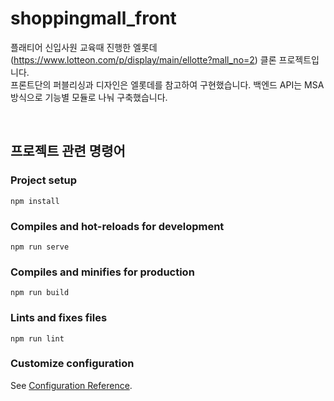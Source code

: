 # shoppingmall_front
플래티어 신입사원 교육때 진행한 엘롯데(https://www.lotteon.com/p/display/main/ellotte?mall_no=2) 클론 프로젝트입니다. <br />
프론트단의 퍼블리싱과 디자인은 엘롯데를 참고하여 구현했습니다. 백엔드 API는 MSA 방식으로 기능별 모듈로 나눠 구축했습니다. 

<br />

## 프로젝트 관련 명령어

### Project setup
```
npm install
```

### Compiles and hot-reloads for development
```
npm run serve
```

### Compiles and minifies for production
```
npm run build
```

### Lints and fixes files
```
npm run lint
```

### Customize configuration
See [Configuration Reference](https://cli.vuejs.org/config/).
